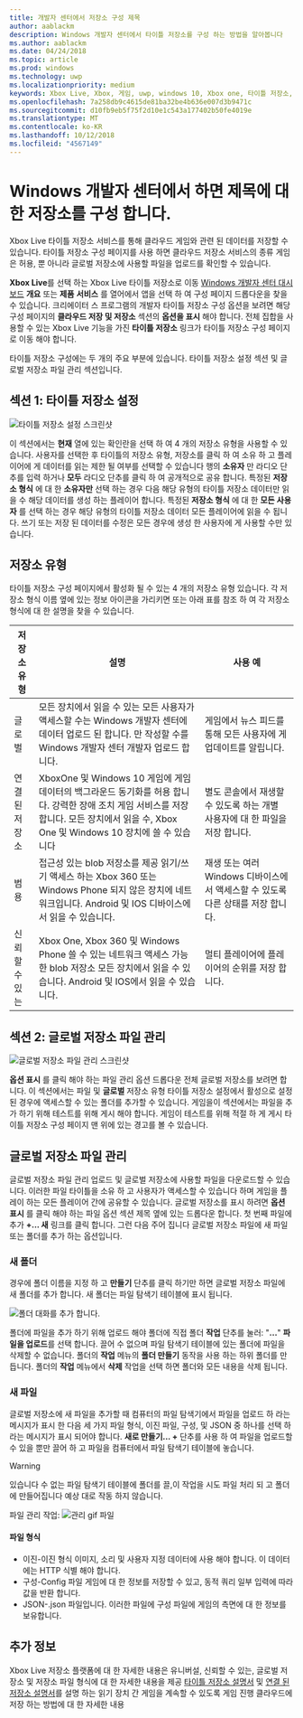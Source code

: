 ```yaml
---
title: 개발자 센터에서 저장소 구성 제목
author: aablackm
description: Windows 개발자 센터에서 타이틀 저장소를 구성 하는 방법을 알아봅니다
ms.author: aablackm
ms.date: 04/24/2018
ms.topic: article
ms.prod: windows
ms.technology: uwp
ms.localizationpriority: medium
keywords: Xbox Live, Xbox, 게임, uwp, windows 10, Xbox one, 타이틀 저장소, Windows 개발자 센터
ms.openlocfilehash: 7a258db9c4615de81ba32be4b636e007d3b9471c
ms.sourcegitcommit: d10fb9eb5f75f2d10e1c543a177402b50fe4019e
ms.translationtype: MT
ms.contentlocale: ko-KR
ms.lasthandoff: 10/12/2018
ms.locfileid: "4567149"
---
```

# <a name="configure-storage-for-you-title-on-windows-dev-center"></a>Windows 개발자 센터에서 하면 제목에 대 한 저장소를 구성 합니다.

Xbox Live 타이틀 저장소 서비스를 통해 클라우드 게임와 관련 된 데이터를 저장할 수 있습니다. 타이틀 저장소 구성 페이지를 사용 하면 클라우드 저장소 서비스의 종류 게임은 허용, 뿐 아니라 글로벌 저장소에 사용할 파일을 업로드를 확인할 수 있습니다.

**Xbox Live**를 선택 하는 Xbox Live 타이틀 저장소로 이동 [Windows 개발자 센터 대시보드](https://developer.microsoft.com/en-us/dashboard/windows/overview) **개요** 또는 **제품** **서비스** 를 열어에서 앱을 선택 하 여 구성 페이지 드롭다운을 찾을 수 있습니다. 크리에이터 스 프로그램의 개발자 타이틀 저장소 구성 옵션을 보려면 해당 구성 페이지의 **클라우드 저장 및 저장소** 섹션의 **옵션을 표시** 해야 합니다. 전체 집합을 사용할 수 있는 Xbox Live 기능을 가진 **타이틀 저장소** 링크가 타이틀 저장소 구성 페이지로 이동 해야 합니다.

타이틀 저장소 구성에는 두 개의 주요 부분에 있습니다. 타이틀 저장소 설정 섹션 및 글로벌 저장소 파일 관리 섹션입니다.

## <a name="section-1-title-storage-settings"></a>섹션 1: 타이틀 저장소 설정

![타이틀 저장소 설정 스크린샷](../../images/dev-center/title-storage/title-storage-settings.JPG)

이 섹션에서는 **현재** 열에 있는 확인란을 선택 하 여 4 개의 저장소 유형을 사용할 수 있습니다. 사용자를 선택한 후 타이틀의 저장소 유형, 저장소를 클릭 하 여 소유 하 고 플레이어에 게 데이터를 읽는 제한 될 여부를 선택할 수 있습니다 행의 **소유자** 만 라디오 단추를 입력 하거나 **모두** 라디오 단추를 클릭 하 여 공개적으로 공유 합니다. 특정된 **저장소 형식** 에 대 한 **소유자만** 선택 하는 경우 다음 해당 유형의 타이틀 저장소 데이터만 읽을 수 해당 데이터를 생성 하는 플레이어 합니다. 특정된 **저장소 형식** 에 대 한 **모든 사용자** 를 선택 하는 경우 해당 유형의 타이틀 저장소 데이터 모든 플레이어에 읽을 수 됩니다. 쓰기 또는 저장 된 데이터를 수정은 모든 경우에 생성 한 사용자에 게 사용할 수만 있습니다.

## <a name="storage-types"></a>저장소 유형

타이틀 저장소 구성 페이지에서 활성화 될 수 있는 4 개의 저장소 유형 있습니다. 각 저장소 형식 이름 옆에 있는 정보 아이콘을 가리키면 또는 아래 표를 참조 하 여 각 저장소 형식에 대 한 설명을 찾을 수 있습니다.

|저장소 유형 |설명 |사용 예  |
|---------|---------|---------|
|글로벌             |모든 장치에서 읽을 수 있는 모든 사용자가 액세스할 수는 Windows 개발자 센터에 데이터 업로드 된 합니다. 만 작성할 수를 Windows 개발자 센터 개발자 업로드 합니다. | 게임에서 뉴스 피드를 통해 모든 사용자에 게 업데이트를 알립니다.     |
|연결된 저장소  |XboxOne 및 Windows 10 게임에 게임 데이터의 백그라운드 동기화를 허용 합니다. 강력한 장애 조치 게임 서비스를 저장 합니다. 모든 장치에서 읽을 수, Xbox One 및 Windows 10 장치에 쓸 수 있습니다    | 별도 콘솔에서 재생할 수 있도록 하는 개별 사용자에 대 한 파일을 저장 합니다.         |
|범용          |접근성 있는 blob 저장소를 제공 읽기/쓰기 액세스 하는 Xbox 360 또는 Windows Phone 되지 않은 장치에 네트워크입니다. Android 및 IOS 디바이스에서 읽을 수 있습니다.      | 재생 또는 여러 Windows 디바이스에서 액세스할 수 있도록 다른 상태를 저장 합니다.        |
|신뢰할 수 있는            |Xbox One, Xbox 360 및 Windows Phone 쓸 수 있는 네트워크 액세스 가능한 blob 저장소 모든 장치에서 읽을 수 있습니다. Android 및 IOS에서 읽을 수 있습니다.     | 멀티 플레이어에 플레이어의 순위를 저장 합니다.        |

## <a name="section-2-global-storage-file-management"></a>섹션 2: 글로벌 저장소 파일 관리

![글로벌 저장소 파일 관리 스크린샷](../../images/dev-center/title-storage/global-storage-file-management.JPG)

**옵션 표시** 를 클릭 해야 하는 파일 관리 옵션 드롭다운 전체 글로벌 저장소를 보려면 합니다. 이 섹션에서는 파일 및 **글로벌** 저장소 유형 타이틀 저장소 설정에서 활성으로 설정 된 경우에 액세스할 수 있는 폴더를 추가할 수 있습니다. 게임을이 섹션에서는 파일을 추가 하기 위해 테스트를 위해 게시 해야 합니다. 게임이 테스트를 위해 적절 하 게 게시 타이틀 저장소 구성 페이지 맨 위에 있는 경고를 볼 수 있습니다.

## <a name="manage-global-storage-files"></a>글로벌 저장소 파일 관리

글로벌 저장소 파일 관리 업로드 및 글로벌 저장소에 사용할 파일을 다운로드할 수 있습니다. 이러한 파일 타이틀을 소유 하 고 사용자가 액세스할 수 있습니다 하며 게임을 플레이 하는 모든 플레이어 간에 공유할 수 있습니다. 글로벌 저장소를 표시 하려면 **옵션 표시** 를 클릭 해야 하는 파일 옵션 섹션 제목 옆에 있는 드롭다운 합니다. 첫 번째 파일에 추가 **+... 새** 링크를 클릭 합니다. 그런 다음 주어 집니다 글로벌 저장소 파일에 새 파일 또는 폴더를 추가 하는 옵션입니다.

### <a name="new-folders"></a>새 폴더

경우에 폴더 이름을 지정 하 고 **만들기** 단추를 클릭 하기만 하면 글로벌 저장소 파일에 새 폴더를 추가 합니다. 새 폴더는 파일 탐색기 테이블에 표시 됩니다.

![폴더 대화를 추가 합니다.](../../images/dev-center/title-storage/add-folder-global-storage-filled.JPG)

폴더에 파일을 추가 하기 위해 업로드 해야 폴더에 직접 폴더 **작업** 단추를 눌러: "**...**" **파일을 업로드**를 선택 합니다. 끌어 수 없으며 파일 탐색기 테이블에 있는 폴더에 파일을 삭제할 수 없습니다. 폴더의 **작업** 메뉴의 **폴더 만들기** 동작을 사용 하는 하위 폴더를 만듭니다. 폴더의 **작업** 메뉴에서 **삭제** 작업을 선택 하면 폴더와 모든 내용을 삭제 됩니다.

### <a name="new-files"></a>새 파일

글로벌 저장소에 새 파일을 추가할 때 컴퓨터의 파일 탐색기에서 파일을 업로드 하 라는 메시지가 표시 한 다음 세 가지 파일 형식, 이진 파일, 구성, 및 JSON 중 하나를 선택 하 라는 메시지가 표시 되어야 합니다. **새로 만들기... +** 단추를 사용 하 여 파일을 업로드할 수 있을 뿐만 끌어 하 고 파일을 컴퓨터에서 파일 탐색기 테이블에 놓습니다.

> [!WARNING]
> 있습니다 수 없는 파일 탐색기 테이블에 폴더를 끌,이 작업을 시도 파일 처리 되 고 폴더에 만들어집니다 예상 대로 작동 하지 않습니다.

파일 관리 작업: ![관리 gif 파일](../../images/dev-center/title-storage/global-storage-management.gif)

#### <a name="file-types"></a>파일 형식

* 이진-이진 형식 이미지, 소리 및 사용자 지정 데이터에 사용 해야 합니다. 이 데이터에는 HTTP 식별 해야 합니다.
* 구성-Config 파일 게임에 대 한 정보를 저장할 수 있고, 동적 쿼리 일부 입력에 따라 값을 반환 합니다.
* JSON-.json 파일입니다. 이러한 파일에 구성 파일에 게임의 측면에 대 한 정보를 보유합니다.

## <a name="further-reading"></a>추가 정보

Xbox Live 저장소 플랫폼에 대 한 자세한 내용은 유니버설, 신뢰할 수 있는, 글로벌 저장소 및 저장소 파일 형식에 대 한 자세한 내용을 제공 [타이틀 저장소 설명서](../../storage-platform/xbox-live-title-storage/xbox-live-title-storage.md) 및 [연결 된 저장소 설명서](../../storage-platform/connected-storage/connected-storage-overview.md)를 설명 하는 읽기 장치 간 게임을 계속할 수 있도록 게임 진행 클라우드에 저장 하는 방법에 대 한 자세한 내용